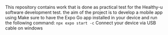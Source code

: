 This repository contains work that is done as practical test for the Healthy-u software development test.
the aim of the project is to develop a mobile app using 
Make sure to have the Expo Go app installed in your device and run the following command:
`npx expo start -c`
Connect your device via USB cable on windows 
<br>